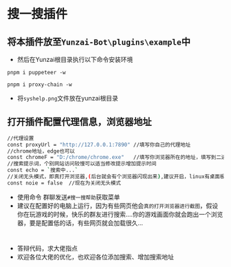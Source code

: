 # 搜一搜插件
## 将本插件放至`Yunzai-Bot\plugins\example`中
 - 然后在Yunzai根目录执行以下命令安装环境
```bash:numbers
pnpm i puppeteer -w
```
```bash:numbers
pnpm i proxy-chain -w
```
- 将`syshelp.png`文件放在yunzai根目录
## **打开插件配置代理信息，浏览器地址**
```sh
//代理设置
const proxyUrl = "http://127.0.0.1:7890" //填写你自己的代理地址
//chrome地址，edge也可以
const chromeF = "D:/chrome/chrome.exe"   //填写你浏览器所在的地址，填写到二进制文件
//搜索提示词，个别网站访问较慢可以适当修改提示增加提示时间
const echo = `搜索中...`
//关闭无头模式，即真打开浏览器,(后台就会有个浏览器闪现出来),建议开启，linux有桌面板可以打开, 无桌面版建议关闭
const noie = false  //现在为关闭无头模式
```
- 使用命令
群聊发送`#搜一搜帮助`获取菜单
- 建议在配置好的电脑上运行，因为有些网页他会`真的打开浏览器进行截图`，假设你在玩游戏的时候，快乐的群友进行搜索....你的游戏画面你就会跑出一个浏览器，要是配置低的话，有些网页就会加载很久...
# 
- 答辩代码，求大佬指点
- 欢迎各位大佬的优化，也欢迎各位添加搜索、增加搜索地址
###
